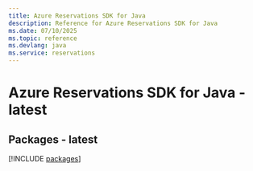 ```yaml
---
title: Azure Reservations SDK for Java
description: Reference for Azure Reservations SDK for Java
ms.date: 07/10/2025
ms.topic: reference
ms.devlang: java
ms.service: reservations
---
```

# Azure Reservations SDK for Java - latest
## Packages - latest
[!INCLUDE [packages](reservations-index.md)]
